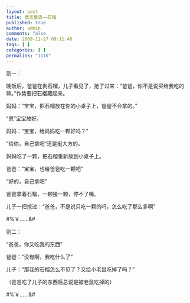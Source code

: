 ```yaml
---
layout: post
title: 童言童语——石榴
published: true
author: admin
comments: false
date: 2009-11-27 09:11:48
tags: [ ]
categories: [ ]
permalink: "1110"
---
```

则一：


  


晚饭后，爸爸在剥石榴，儿子看见了，抢了过来：“爸爸，你不是说买给我吃的嘛。”作势要把石榴藏起来。


  


妈妈：“宝宝，把石榴放在你的小桌子上，爸爸不会拿的。”


  


“恩”宝宝放好。


  


妈妈：“宝宝，给妈妈吃一颗好吗？”


  


“给你，自己拿吧”还是挺大方的。


  


妈妈吃了一颗，把石榴重新放到小桌子上。


  


爸爸：“宝宝，也给爸爸吃一颗吧”


  


“好的，自己拿吧”


  


爸爸拿着石榴，一颗接一颗，停不了嘴。


  


儿子一把抢过：“爸爸，不是说只吃一颗的吗，怎么吃了那么多啊”


  


#%￥……&#


  


则二：


  


“爸爸，你又吃我的东西”


  


爸爸：“没有啊，我吃什么了”


  


儿子：“那我的石榴怎么不见了？又给小老鼠吃掉了吗？”


  


（爸爸吃了儿子的东西后总说是被老鼠吃掉的）  



  


#%￥……&#


  


&nbsp;


  


&nbsp;